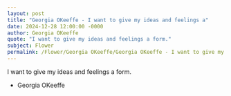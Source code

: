 ```yaml
---
layout: post
title: "Georgia OKeeffe - I want to give my ideas and feelings a"
date: 2024-12-28 12:00:00 -0000
author: Georgia OKeeffe
quote: "I want to give my ideas and feelings a form."
subject: Flower
permalink: /Flower/Georgia OKeeffe/Georgia OKeeffe - I want to give my ideas and feelings a
---
```


I want to give my ideas and feelings a form.

- Georgia OKeeffe
